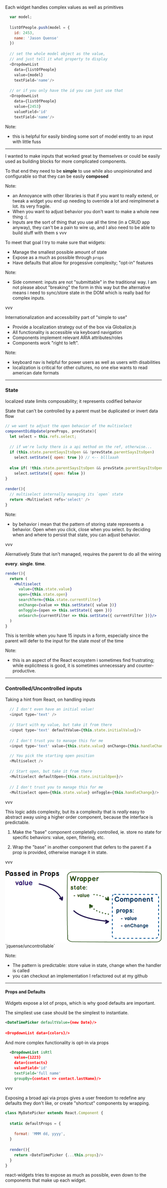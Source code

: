 Each widget handles complex values as well as primitives

```js
  var model;

  listOfPeople.push(model = {
    id: 2453,
    name: 'Jason Quense'
  })

  // set the whole model object as the value, 
  // and just tell it what property to display
  <DropdownList 
    data={listOfPeople}
    value={model}
    textField='name'/>

  // or if you only have the id you can just use that
  <DropdownList 
    data={listOfPeople}
    value={2453}
    valueField='id'
    textField='name'/>

```

Note:
  - this is helpful for easily binding some sort of model entity to an input with little fuss
  
- - -

I wanted to make inputs that worked great by themselves or could be easily 
used as building blocks for more complicated components.

To that end they need to be __simple__ to use while also unopinionated and configurable so that they can be easily __composed__

Note: 
  + an Annoyance with other libraries is that if you want to really extend, or tweak a widget you end up needing to override a lot and reimplmenet a lot. its very fragile.
  + When you want to adjust behavior you don't want to make a whole new thing :(.
  + Inputs are the sort of thing that you use all the time (in a CRUD app anyway), they can't be a pain to wire up, and I also need to be able to build stuff with them
s
vvv

To meet that goal I try to make sure that widgets:<!-- .element: style="text-align: left;" -->

- Manage the smallest possible amount of state
- Expose as a much as possible through `props`
- Have defaults that allow for progessive complexity; "opt-in" features

Note:
 - Side comment: inputs are not "submittable" in the traditional way. I am not please about "breaking" the form in this way but the alternative means i need to sync/store state in the DOM which is really bad for complex inputs.

vvv

Internationalization and accessibility part of "simple to use"

- Provide a localization strategy out of the box via Globalize.js <!-- .element: class="fragment" -->
- All functionality is accessible via keyboard navigation <!-- .element: class="fragment" -->
- Components implement relevant ARIA attributes/roles <!-- .element: class="fragment" -->
- Components work "right to left".<!-- .element: class="fragment" -->

Note:
 - keyboard nav is helpful for power users as well as users with disabilities
 - localization is critical for other cultures, no one else wants to read american date formats

- - -

### State

localized state limits composability; it represents codified behavior

State that can't be controlled by a parent must be duplicated or invert data flow
<!-- .element: class="fragment" -->

```js
// we want to adjust the open behavior of the multiselect
componentDidUpdate(prevProps, prevState){
  let select = this.refs.select;
  
  // if we're lucky there is a api method on the ref, otherwise...
  if (this.state.parentSaysItsOpen && !prevState.parentSaysItsOpen)
    select.setState({ open: true }) // <-- blllaaah

  else if( !this.state.parentSaysItsOpen && prevState.parentSaysItsOpen)
    select.setState({ open: false })
}

render(){
  // multiselect internally managing its `open` state
  return <Multiselect refs='select' />
}
```
<!-- .element: class="fragment" -->

Note:
 - by behavior i mean that the pattern of storing state represents a behavior. Open when you click, close when you select. by deciding when and where to persist that state, you can adjust behavior.

vvv

Alernatively State that isn't managed, requires the parent to do all the wiring

__every__. __single__. __time__.

```jsx
render(){
  return (
    <Multiselect
      value={this.state.value}
      open={this.state.open} 
      searchTerm={this.state.currentFilter}
      onChange={value => this.setState({ value })}
      onToggle={open => this.setState({ open })}
      onSearch={currentFilter => this.setState({ currentFilter })}/>
  )
}
```
<!-- .element: class="" -->

This is terrible when you have 15 inputs in a form, especially since the parent will defer to the input for the state _most_ of the time

Note:
- this is an aspect of the React ecosystem i sometimes find frustrating; while explicitness is good, it is sometimes unnecessary and counter-productive.

- - - 

### Controlled/Uncontrolled inputs

Taking a hint from React, on handling inputs

```js
  // I don't even have an initial value!
  <input type='text' /> 

  // Start with my value, but take it from there
  <input type='text' defaultValue={this.state.initialValue}/>

  // I don't trust you to manage this for me
  <input type='text' value={this.state.value} onChange={this.handleChange}/>
```
<!-- .element: class="fragment current-visible visible current-fragment" -->

```js
  // You pick the starting open position
  <Multiselect /> 

  // Start open, but take it from there
  <Multiselect defaultOpen={this.state.initialOpen}/>

  // I don't trust you to manage this for me
  <Multiselect open={this.state.value} onToggle={this.handleChange}/>
```
<!-- .element: class="fragment current-visible" -->

vvv

This logic adds complexity, but its a complexity that is _really_ easy to abstract away using a higher order component, because the interface is predictable. 

1. Make the "base" component completelly controlled, ie. store no state for specific behaviors: value, open, filtering, etc.<!-- .element: class="fragment" -->

2. Wrap the "base" in another component that defers to the parent if a prop is provided, otherwise manage it in state. <!-- .element: class="fragment" -->

vvv 

<img src='slides/img/uncontrollable.png'/>
`jquense/uncontrollable`

Note:
- The pattern is predictable: store value in state, change when the handler is called
- you can checkout an implementation I refactored out at my github

- - - 
#### Props and Defaults

Widgets expose a lot of props, which is why good defaults are important. 

The simpliest use case should be the simplest to instantiate.

```xml
<DateTimePicker defaultValue={new Date}/>

<DropdownList data={colors}/>
```

And more complex functionality is opt-in via props

```xml
  <DropdownList isRtl
    value={1223} 
    data={contacts}
    valueField='id' 
    textField='full name'
    groupBy={contact => contact.lastName}/>
```

vvv 

Exposing a broad api via props gives a user freedom to redefine any defaults they don't like, or create "shortcut" components by wrapping.

```js
class MyDatePicker extends React.Component {

  static defaultProps = { 
    
    format: 'MMM dd, yyyy', 
  }

  render(){
    return <DateTimePicker {...this.props}/>
  }
}
```

react-widgets tries to expose as much as possible, even down to the components that make up each widget.
